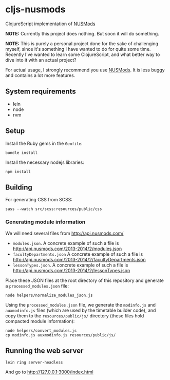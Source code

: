 # cljs-nusmods

ClojureScript implementation of [NUSMods](http://nusmods.com)

**NOTE:** Currently this project does nothing. But soon it will do something.

**NOTE:** This is purely a personal project done for the sake of challenging
myself, since it's something I have wanted to do for quite some time.
Recently I've wanted to learn some ClojureScript, and what better way to dive
into it with an actual project?

For actual usage, I strongly recommend you use [NUSMods](http://nusmods.com).
It is less buggy and contains a lot more features.

## System requirements

- lein
- node
- rvm

## Setup

Install the Ruby gems in the `Gemfile`:

    bundle install

Install the necessary nodejs libraries:

    npm install

## Building

For generating CSS from SCSS:

    sass --watch src/scss:resources/public/css

### Generating module information

We will need several files from http://api.nusmods.com/

- `modules.json`. A concrete example of such a file is
http://api.nusmods.com/2013-2014/2/modules.json
- `facultyDepartments.json` A concrete example of such a file is
http://api.nusmods.com/2013-2014/2/facultyDepartments.json
- `lessonTypes.json`. A concrete example of such a file is
http://api.nusmods.com/2013-2014/2/lessonTypes.json

Place these JSON files at the root directory of this repository and
generate a `processed_modules.json` file:

    node helpers/normalize_modules_json.js

Using the `processed_modules.json` file, we generate the `modinfo.js` and
`auxmodinfo.js` files (which are used by the timetable builder code), and copy
them to the `resources/public/js/` directory (these files hold compacted module
information):

    node helpers/convert_modules.js
    cp modinfo.js auxmodinfo.js resources/public/js/

## Running the web server

    lein ring server-headless

And go to http://127.0.0.1:3000/index.html
